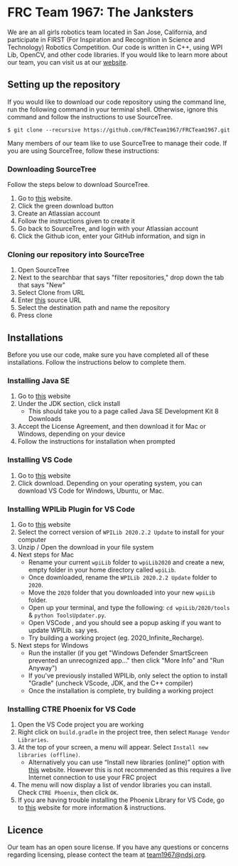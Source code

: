 # FRC Team 1967: The Janksters

We are an all girls robotics team located in San Jose, California, and participate in FIRST (For Inspiration and Recognition in Science and Technology) Robotics Competition. Our code is written in C++, using WPI Lib, OpenCV, and other code libraries. If you would like to learn more about our team, you can visit us at our [website](http://team1967.ndsj.org).

## Setting up the repository

If you would like to download our code repository using the command line, run the following command in your terminal shell. Otherwise, ignore this command and follow the instructions to use SourceTree.

    $ git clone --recursive https://github.com/FRCTeam1967/FRCTeam1967.git

Many members of our team like to use SourceTree to manage their code. If you are using SourceTree, follow these instructions:

### Downloading SourceTree

Follow the steps below to download SourceTree.

1. Go to [this](https://www.sourcetreeapp.com/) website.
2. Click the green download button
3. Create an Atlassian account
4. Follow the instructions given to create it
5. Go back to SourceTree, and login with your Atlassian account
6. Click the Github icon, enter your GitHub information, and sign in

### Cloning our repository into SourceTree

1. Open SourceTree
2. Next to the searchbar that says "filter repositories," drop down the tab that says "New"
3. Select Clone from URL
4. Enter [this](https://github.com/FRCTeam1967/FRCTeam1967.git) source URL
5. Select the destination path and name the repository
6. Press clone

## Installations

Before you use our code, make sure you have completed all of these installations. Follow the instructions below to complete them.

### Installing Java SE

1. Go to [this](https://www.oracle.com/technetwork/java/javase/downloads/jdk8-downloads-2133151.html) website
2. Under the JDK section, click install
    * This should take you to a page called Java SE Development Kit 8 Downloads
3. Accept the License Agreement, and then download it for Mac or Windows, depending on your device
4. Follow the instructions for installation when prompted

### Installing VS Code
1. Go to [this](https://code.visualstudio.com/download) website
2. Click download. Depending on your operating system, you can download VS Code for Windows, Ubuntu, or Mac.

### Installing WPILib Plugin for VS Code 

1. Go to [this](https://github.com/wpilibsuite/allwpilib/releases) website
2. Select the correct version of `WPILib 2020.2.2 Update` to install for your computer
3. Unzip / Open the download in your file system
4. Next steps for Mac
    * Rename your current `wpiLib` folder to `wpiLib2020` and create a new, empty folder in your home directory called `wpiLib`.
    * Once downloaded, rename the `WPILib 2020.2.2 Update` folder to `2020`.
    * Move the `2020` folder that you downloaded into your new `wpiLib` folder.
    * Open up your terminal, and type the following: `cd wpiLib/2020/tools` & `python ToolsUpdater.py`.
    * Open VSCode , and you should see a popup asking if you want to update WPILib. say yes.
    * Try building a working project (eg. 2020_Infinite_Recharge).
5. Next steps for Windows
    * Run the installer (if you get "Windows Defender SmartScreen prevented an unrecognized app..." then click "More Info" and "Run Anyway")
    * If you've previously installed WPILib, only select the option to install "Gradle" (uncheck VScode, JDK, and the C++ compiler)
    * Once the installation is complete, try building a working project

### Installing CTRE Phoenix for VS Code
1. Open the VS Code project you are working
2. Right click on `build.gradle` in the project tree, then select `Manage Vendor Libraries`.
3. At the top of your screen, a menu will appear. Select `Install new libraries (offline)`.
    * Alternatively you can use “Install new libraries (online)” option with [this](http://devsite.ctr-electronics.com/maven/release/com/ctre/phoenix/Phoenix-latest.json) website. However this is not recommended as this requires a live Internet connection to use your FRC project
4. The menu will now display a list of vendor libraries you can install. Check `CTRE Phoenix`, then click `OK`.
5. If you are having trouble installing the Phoenix Library for VS Code, go to [this](https://phoenix-documentation.readthedocs.io/en/latest/ch05a_CppJava.html) website for more information & instructions.

## Licence

Our team has an open soure license. If you have any questions or concerns regarding licensing, please contect the team at team1967@ndsj.org.